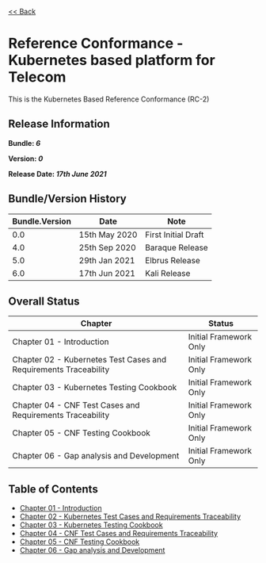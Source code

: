 [<< Back](../)

# Reference Conformance - Kubernetes based platform for Telecom

This is the Kubernetes Based Reference Conformance (RC-2)

## Release Information
**Bundle: _6_**

**Version: _0_**

**Release Date: _17th June 2021_**

## Bundle/Version History

| Bundle.Version    | Date          | Note
| ---               | ---           | ---                   |
| 0.0               | 15th May 2020 | First Initial Draft   |
| 4.0               | 25th Sep 2020 | Baraque Release       |
| 5.0               | 29th Jan 2021 | Elbrus Release        |
| 6.0               | 17th Jun 2021 | Kali Release        |


## Overall Status

| Chapter | Status |
| --- | --- |
| Chapter 01 - Introduction                                                 | Initial Framework Only |
| Chapter 02 - Kubernetes Test Cases and Requirements Traceability          | Initial Framework Only |
| Chapter 03 - Kubernetes Testing Cookbook                                  | Initial Framework Only |
| Chapter 04 - CNF Test Cases and Requirements Traceability                 | Initial Framework Only |
| Chapter 05 - CNF Testing Cookbook                                         | Initial Framework Only |
| Chapter 06 - Gap analysis and Development                                 | Initial Framework Only |

## Table of Contents
* [Chapter 01 - Introduction](chapters/chapter01.md)
* [Chapter 02 - Kubernetes Test Cases and Requirements Traceability](chapters/chapter02.md)
* [Chapter 03 - Kubernetes Testing Cookbook](chapters/chapter03.md)
* [Chapter 04 - CNF Test Cases and Requirements Traceability](chapters/chapter04.md)
* [Chapter 05 - CNF Testing Cookbook](chapters/chapter05.md)
* [Chapter 06 - Gap analysis and Development](chapters/chapter06.md)
